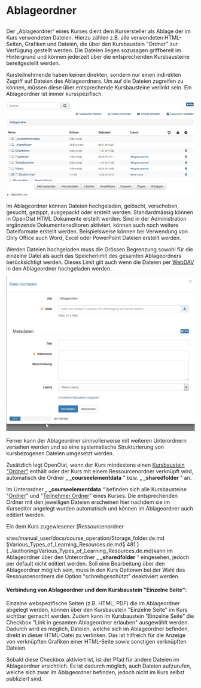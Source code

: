 # Ablageordner

##

Der „Ablageordner“ eines Kurses dient dem Kursersteller als Ablage der im Kurs
verwendeten Dateien. Hierzu zählen z.B. alle verwendeten HTML-Seiten, Grafiken
und Dateien, die über den Kursbaustein "Ordner" zur Verfügung gestellt werden.
Die Dateien liegen sozusagen griffbereit im Hintergrund und können jederzeit
über die entsprechenden Kursbausteine bereitgestellt werden.

Kursteilnehmende haben keinen direkten, sondern nur einen indirekten Zugriff
auf Dateien des Ablageordners. Um auf die Dateien zugreifen zu können, müssen
diese über entsprechende Kursbausteine verlinkt sein. Ein Ablageordner ist
immer kursspezifisch.

![](assets/Ablageordner_01.png)

Im Ablageordner können Dateien hochgeladen, gelöscht, verschoben, gesucht,
gezippt, ausgepackt oder erstellt werden. Standardmässig können in OpenOlat
HTML Dokumente erstellt werden. Sind in der Administration ergänzende
Dokumenteneditoren aktiviert, können auch noch weitere Dateiformate erstellt
werden. Beispielsweise können bei Verwendung von Only Office auch Word, Excel
oder PowerPoint Dateien erstellt werden.

Werden Dateien hochgeladen muss die Grössen Begrenzung sowohl für die einzelne
Datei als auch das Speicherlimit des gesamten Ablageordners berücksichtigt
werden. Dieses Limit gilt auch wenn die Dateien per
[WebDAV](../supported_tech/Using_WebDAV.de.md) in den Ablageordner hochgeladen werden.

![](assets/Datei_hochladen.jpg)

Ferner kann der Ablageordner sinnvollerweise mit weiteren Unterordnern
versehen werden und so eine systematische Strukturierung von kursbezogenen
Dateien umgesetzt werden.

Zusätzlich legt OpenOlat, wenn der Kurs mindestens einen [Kursbaustein
"Ordner"](../course_elements/Knowledge_Transfer.de.md#Wissensvermittlung-_ordner) enthält oder der
Kurs mit einem Ressourcenordner verknüpft wird, automatisch die Ordner „
**_courseelementdata** “ bzw. „ **_sharedfolder** " an.

Im Unterordner „ **_courseelementdata** “ befinden sich alle Kursbausteine
"[Ordner](../../pages/viewpage.action%EF%B9%96pageId=108593373.html)" und
"[Teilnehmer Ordner](../learning_activities/Working_With_Course_Elements.de.md)" eines Kurses. Die
entsprechenden Ordner mit den jeweiligen Dateien erscheinen hier nachdem sie
im Kurseditor angelegt wurden automatisch und können im Ablageordner auch
editiert werden.

Ein dem Kurs zugewiesener [Ressourcenordner

sites/manual_user/docs/course_operation/Storage_folder.de.md §Various_Types_of_Learning_Resources.de.md§ 481
](../authoring/Various_Types_of_Learning_Resources.de.md)kann im Ablageordner über den
Unterordner „ **_sharedfolder** “ eingesehen, jedoch per default nicht
editiert werden. Soll eine Bearbeitung über den Ablageordner möglich sein,
muss in den Kurs Optionen bei der Wahl des Ressourcenordners die Option
"schreibgeschützt" deaktiviert werden.

#### Verbindung von Ablageordner und dem Kursbaustein "Einzelne Seite":

Einzelne webspezifische Seiten (z.B. HTML, PDF) die im Ablageordner abgelegt
werden, können über den Kursbaustein "Einzelne Seite" im Kurs sichtbar gemacht
werden. Zudem kann im Kursbaustein "Einzelne Seite" die Checkbox "Link in
gesamten Ablageordner erlauben" ausgewählt werden. Dadurch wird es möglich,
Dateien, welche sich im Ablageordner befinden, direkt in dieser HTML-Datei zu
verlinken. Das ist hilfreich für die Anzeige von verknüpften Grafiken einer
HTML-Seite sowie sonstigen verknüpften Dateien.

Sobald diese Checkbox aktiviert ist, ist der Pfad für andere Dateien im
Ablageordner ersichtlich. Es ist dadurch möglich, auch Dateien aufzurufen,
welche sich zwar im Ablageordner befinden, jedoch nicht im Kurs selbst
publiziert sind.

